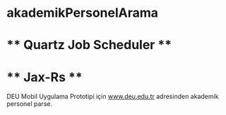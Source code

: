 # akademikPersonelArama
# ** Quartz Job Scheduler ** 
# ** Jax-Rs ** 
DEU Mobil Uygulama Prototipi için www.deu.edu.tr adresinden akademik personel parse.

